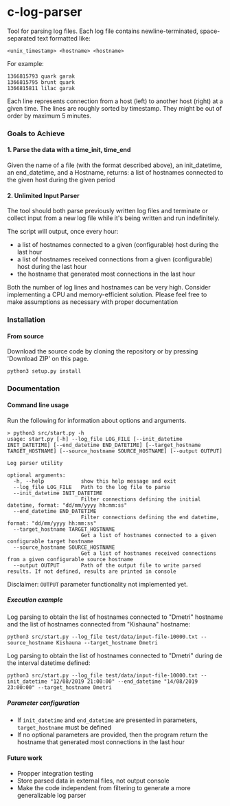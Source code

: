 # c-log-parser

Tool for parsing log files. Each log file contains newline-terminated, space-separated text formatted like:

`<unix_timestamp> <hostname> <hostname>`

For example:
```text
1366815793 quark garak
1366815795 brunt quark
1366815811 lilac garak
```
Each line represents connection from a host (left) to another host (right) at a given time. The lines are roughly sorted by timestamp. They might be out of order by maximum 5 minutes.

### Goals to Achieve

#### 1. Parse the data with a time_init, time_end
Given the name of a file (with the format described above), an init_datetime, an end_datetime, and a Hostname, returns: a list of hostnames connected to the given host during the given period

#### 2. Unlimited Input Parser
The tool should both parse previously written log files and terminate or collect input from a new log file while it's being written and run indefinitely.

The script will output, once every hour:
 - a list of hostnames connected to a given (configurable) host during the last hour
 - a list of hostnames received connections from a given (configurable) host during the last hour
 - the hostname that generated most connections in the last hour

Both the number of log lines and hostnames can be very high. Consider implementing a CPU and memory-efficient solution. Please feel free to make assumptions as necessary with proper documentation

### Installation

#### From source

Download the source code by cloning the repository or by pressing 'Download ZIP' on this page.

```shell script
python3 setup.py install
```

### Documentation

#### Command line usage
Run the following for information about options and arguments.
```shell script
> python3 src/start.py -h
usage: start.py [-h] --log_file LOG_FILE [--init_datetime INIT_DATETIME] [--end_datetime END_DATETIME] [--target_hostname TARGET_HOSTNAME] [--source_hostname SOURCE_HOSTNAME] [--output OUTPUT]

Log parser utility

optional arguments:
  -h, --help            show this help message and exit
  --log_file LOG_FILE   Path to the log file to parse
  --init_datetime INIT_DATETIME
                        Filter connections defining the initial datetime, format: "dd/mm/yyyy hh:mm:ss"
  --end_datetime END_DATETIME
                        Filter connections defining the end datetime, format: "dd/mm/yyyy hh:mm:ss"
  --target_hostname TARGET_HOSTNAME
                        Get a list of hostnames connected to a given configurable target hostname
  --source_hostname SOURCE_HOSTNAME
                        Get a list of hostnames received connections from a given configurable source hostname
  --output OUTPUT       Path of the output file to write parsed results. If not defined, results are printed in console
```
Disclaimer: `OUTPUT` parameter functionality not implemented yet.

##### Execution example
Log parsing to obtain the list of hostnames connected to "Dmetri" hostname and the list of hostnames connected from "Kishauna" hostname:
```shell script
python3 src/start.py --log_file test/data/input-file-10000.txt --source_hostname Kishauna --target_hostname Dmetri
```

Log parsing to obtain the list of hostnames connected to "Dmetri" during de the interval datetime defined:
```shell script
python3 src/start.py --log_file test/data/input-file-10000.txt --init_datetime "12/08/2019 21:00:00" --end_datetime "14/08/2019 23:00:00" --target_hostname Dmetri
```

##### Parameter configuration

 - If `init_datetime` and `end_datetime` are presented in parameters, `target_hostname` must be defined
 - If no optional parameters are provided, then the program return the hostname that generated most connections in the last hour
 
#### Future work

- Propper integration testing
- Store parsed data in external files, not output console
- Make the code independent from filtering to generate a more generalizable log parser 

